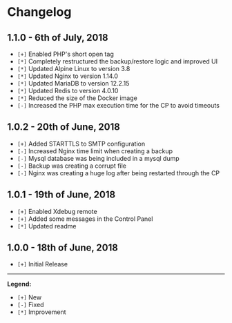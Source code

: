 # Changelog

## 1.1.0 - 6th of July, 2018

- `[+]` Enabled PHP's short open tag
- `[*]` Completely restructured the backup/restore logic and improved UI
- `[*]` Updated Alpine Linux to version 3.8
- `[*]` Updated Nginx to version 1.14.0
- `[*]` Updated MariaDB to version 12.2.15
- `[*]` Updated Redis to version 4.0.10
- `[*]` Reduced the size of the Docker image
- `[-]` Increased the PHP max execution time for the CP to avoid timeouts

## 1.0.2 - 20th of June, 2018

- `[+]` Added STARTTLS to SMTP configuration
- `[-]` Increased Nginx time limit when creating a backup
- `[-]` Mysql database was being included in a mysql dump
- `[-]` Backup was creating a corrupt file
- `[-]` Nginx was creating a huge log after being restarted through the CP

## 1.0.1 - 19th of June, 2018

- `[+]` Enabled Xdebug remote
- `[+]` Added some messages in the Control Panel
- `[*]` Updated readme

## 1.0.0 - 18th of June, 2018

- `[+]` Initial Release

---

**Legend:**

- `[+]` New
- `[-]` Fixed
- `[*]` Improvement
